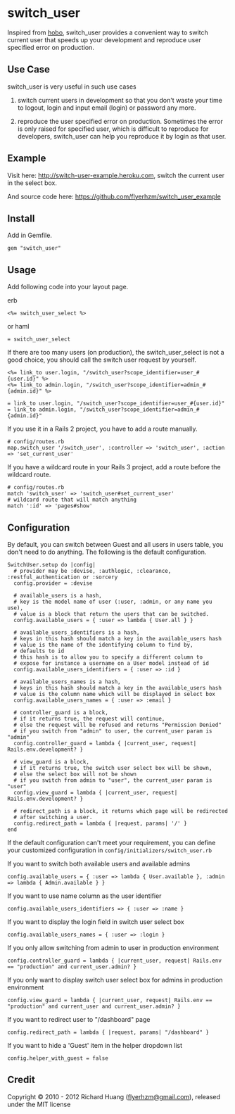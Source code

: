 # switch_user

Inspired from [hobo][0], switch_user provides a convenient way to switch current user that speeds up your development and reproduce user specified error on production.

## Use Case

switch_user is very useful in such use cases

1. switch current users in development so that you don't waste your time to logout, login and input email (login) or password any more.

2. reproduce the user specified error on production. Sometimes the error is only raised for specified user, which is difficult to reproduce for developers, switch_user can help you reproduce it by login as that user.

## Example

Visit here: <http://switch-user-example.heroku.com>, switch the current user in the select box.

And source code here: <https://github.com/flyerhzm/switch_user_example>

## Install

Add in Gemfile.

    gem "switch_user"

## Usage

Add following code into your layout page.

erb

    <%= switch_user_select %>

or haml

    = switch_user_select

If there are too many users (on production), the switch_user_select is not a good choice, you should call the switch user request by yourself.

    <%= link_to user.login, "/switch_user?scope_identifier=user_#{user.id}" %>
    <%= link_to admin.login, "/switch_user?scope_identifier=admin_#{admin.id}" %>

    = link_to user.login, "/switch_user?scope_identifier=user_#{user.id}"
    = link_to admin.login, "/switch_user?scope_identifier=admin_#{admin.id}"

If you use it in a Rails 2 project, you have to add a route manually.

    # config/routes.rb
    map.switch_user '/switch_user', :controller => 'switch_user', :action => 'set_current_user'

If you have a wildcard route in your Rails 3 project, add a route before the wildcard route.

    # config/routes.rb
    match 'switch_user' => 'switch_user#set_current_user'
    # wildcard route that will match anything
    match ':id' => 'pages#show'

## Configuration

By default, you can switch between Guest and all users in users table, you don't need to do anything. The following is the default configuration.

    SwitchUser.setup do |config|
      # provider may be :devise, :authlogic, :clearance, :restful_authentication or :sorcery
      config.provider = :devise

      # available_users is a hash,
      # key is the model name of user (:user, :admin, or any name you use),
      # value is a block that return the users that can be switched.
      config.available_users = { :user => lambda { User.all } }

      # available_users_identifiers is a hash,
      # keys in this hash should match a key in the available_users hash
      # value is the name of the identifying column to find by,
      # defaults to id
      # this hash is to allow you to specify a different column to
      # expose for instance a username on a User model instead of id
      config.available_users_identifiers = { :user => :id }

      # available_users_names is a hash,
      # keys in this hash should match a key in the available_users hash
      # value is the column name which will be displayed in select box
      config.available_users_names = { :user => :email }

      # controller_guard is a block,
      # if it returns true, the request will continue,
      # else the request will be refused and returns "Permission Denied"
      # if you switch from "admin" to user, the current_user param is "admin"
      config.controller_guard = lambda { |current_user, request| Rails.env.development? }

      # view_guard is a block,
      # if it returns true, the switch user select box will be shown,
      # else the select box will not be shown
      # if you switch from admin to "user", the current_user param is "user"
      config.view_guard = lambda { |current_user, request| Rails.env.development? }

      # redirect_path is a block, it returns which page will be redirected
      # after switching a user.
      config.redirect_path = lambda { |request, params| '/' }
    end

If the default configuration can't meet your requirement, you can define your customized configuration in <code>config/initializers/switch_user.rb</code>

If you want to switch both available users and available admins

    config.available_users = { :user => lambda { User.available }, :admin => lambda { Admin.available } }

If you want to use name column as the user identifier

    config.available_users_identifiers => { :user => :name }

If you want to display the login field in switch user select box

    config.available_users_names = { :user => :login }

If you only allow switching from admin to user in production environment

    config.controller_guard = lambda { |current_user, request| Rails.env == "production" and current_user.admin? }

If you only want to display switch user select box for admins in production environment

    config.view_guard = lambda { |current_user, request| Rails.env == "production" and current_user and current_user.admin? }

If you want to redirect user to "/dashboard" page

    config.redirect_path = lambda { |request, params| "/dashboard" }

If you want to hide a 'Guest' item in the helper dropdown list

    config.helper_with_guest = false

## Credit

Copyright © 2010 - 2012 Richard Huang (flyerhzm@gmail.com), released under the MIT license

[0]: https://github.com/tablatom/hobo
